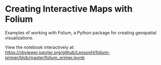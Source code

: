 # Creating Interactive Maps with Folium
Examples of working with Folium, a Python package for creating geospatial visualizations.

View the notebook interactively at: https://nbviewer.jupyter.org/github/LeosonH/folium-primer/blob/master/folium_primer.ipynb
